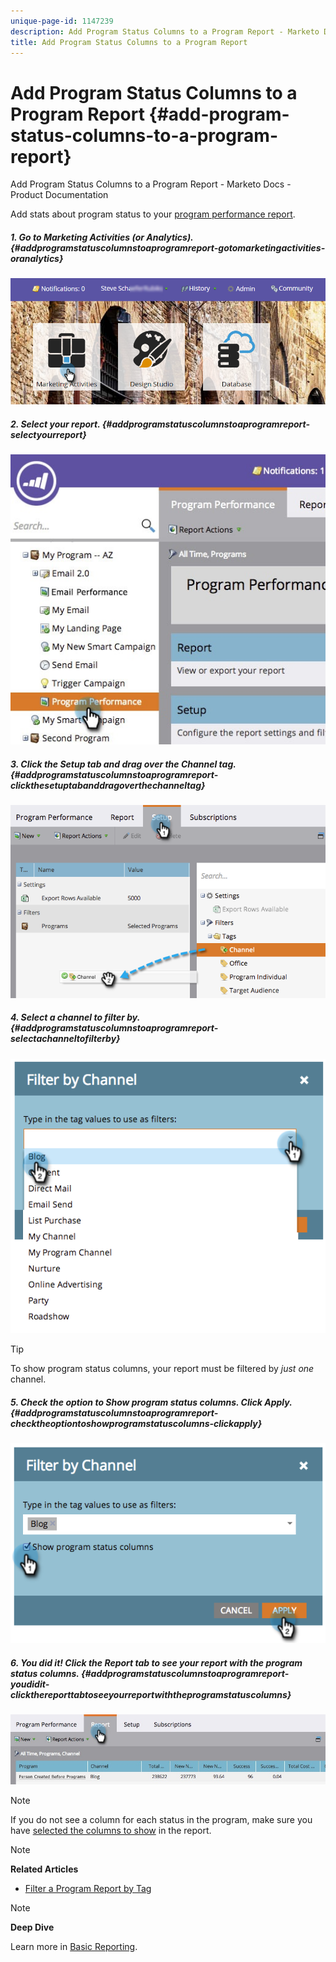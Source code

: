 ```yaml
---
unique-page-id: 1147239
description: Add Program Status Columns to a Program Report - Marketo Docs - Product Documentation
title: Add Program Status Columns to a Program Report
---
```


# Add Program Status Columns to a Program Report {#add-program-status-columns-to-a-program-report}

Add Program Status Columns to a Program Report - Marketo Docs - Product Documentation

Add stats about program status to your [program performance report](create-a-program-performance-report.md).

##### 1. Go to Marketing Activities (or Analytics).  {#addprogramstatuscolumnstoaprogramreport-gotomarketingactivities-oranalytics}

![](assets/login-marketing-activities-2.png)  

##### 2. Select your report. {#addprogramstatuscolumnstoaprogramreport-selectyourreport}

![](assets/emailperformance.jpg) 

##### 3. Click the Setup tab and drag over the Channel tag. {#addprogramstatuscolumnstoaprogramreport-clickthesetuptabanddragoverthechanneltag}

![](assets/image2014-9-23-16-3a26-3a38.png) 

##### 4. Select a channel to filter by. {#addprogramstatuscolumnstoaprogramreport-selectachanneltofilterby}

![](assets/image2014-9-23-16-3a26-3a48.png)

>[!TIP]
>
>To show program status columns, your report must be filtered by *just one* channel.

##### 5. Check the option to Show program status columns. Click Apply. {#addprogramstatuscolumnstoaprogramreport-checktheoptiontoshowprogramstatuscolumns-clickapply}

![](assets/image2014-9-23-16-3a26-3a53.png)  

##### 6. You did it! Click the Report tab to see your report with the program status columns. {#addprogramstatuscolumnstoaprogramreport-youdidit-clickthereporttabtoseeyourreportwiththeprogramstatuscolumns}

![](assets/programreport.jpg)

>[!NOTE]
>
>If you do not see a column for each status in the program, make sure you have [selected the columns to show](../../../../../welcome-to-marketo-docs/product-docs/reporting/basic-reporting/editing-reports/select-report-columns.md) in the report.

>[!NOTE]
>
>**Related Articles**
>
>* [Filter a Program Report by Tag](filter-a-program-report-by-tag.md)
>

>[!NOTE]
>
>**Deep Dive**
>
>Learn more in [Basic Reporting](../../../../../welcome-to-marketo-docs/product-docs/reporting/basic-reporting.md).

